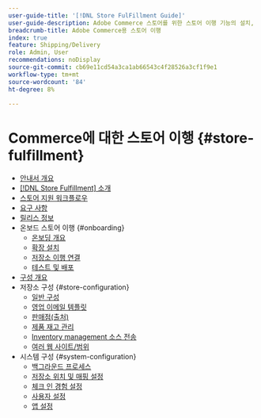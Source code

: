 ```yaml
---
user-guide-title: '[!DNL Store FulFillment Guide]'
user-guide-description: Adobe Commerce 스토어를 위한 스토어 이행 기능의 설치, 구성 및 사용에 대한 자세한 정보입니다.
breadcrumb-title: Adobe Commerce용 스토어 이행
index: true
feature: Shipping/Delivery
role: Admin, User
recommendations: noDisplay
source-git-commit: cb69e11cd54a3ca1ab66543c4f28526a3cf1f9e1
workflow-type: tm+mt
source-wordcount: '84'
ht-degree: 8%

---
```



# Commerce에 대한 스토어 이행 {#store-fulfillment}

- [안내서 개요](guide-overview.md)
- [ [!DNL Store Fulfillment] 소개](introduction.md)
- [스토어 지원 워크플로우](store-assist-modules.md)
- [요구 사항](solution-requirements.md)
- [릴리스 정보](release-notes.md)
- 온보드 스토어 이행 {#onboarding}
   - [온보딩 개요](onboard.md)
   - [확장 설치](install.md)
   - [저장소 이행 연결](connect-set-up-service.md)
   - [테스트 및 배포](test-and-deploy.md)
- [구성 개요](service-config-settings-overview.md)
- 저장소 구성 {#store-configuration}
   - [일반 구성](enable-general.md)
   - [영업 이메일 템플릿](sales-emails.md)
   - [판매점(출처)](merchant-store-configuration.md)
   - [제품 재고 관리](product-stock.md)
   - [Inventory management 소스 전송](inventory-stock-transfer.md)
   - [여러 웹 사이트/범위](multi-site-and-scope-config.md)
- 시스템 구성 {#system-configuration}
   - [백그라운드 프로세스](background-processes.md)
   - [저장소 위치 및 매핑 설정](store-location-map-provider-setup.md)
   - [체크 인 경험 설정](check-in-experience-setup.md)
   - [사용자 설정](user-setup.md)
   - [앱 설정](app-setup.md)

